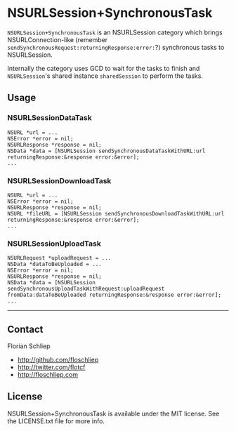 NSURLSession+SynchronousTask
============================

`NSURLSession+SynchronousTask` is an NSURLSession category which brings NSURLConnection-like (remember `sendSynchronousRequest:returningResponse:error:`?) synchronous tasks to NSURLSession.

Internally the category uses GCD to wait for the tasks to finish and `NSURLSession`'s shared instance `sharedSession` to perform the tasks.  

## Usage

### NSURLSessionDataTask

```
NSURL *url = ...
NSError *error = nil;
NSURLResponse *response = nil;
NSData *data = [NSURLSession sendSynchronousDataTaskWithURL:url returningResponse:&response error:&error];
...
```
### NSURLSessionDownloadTask

```
NSURL *url = ...
NSError *error = nil;
NSURLResponse *response = nil;
NSURL *fileURL = [NSURLSession sendSynchronousDownloadTaskWithURL:url returningResponse:&response error:&error];
...
```
### NSURLSessionUploadTask

```
NSURLRequest *uploadRequest = ...
NSData *dataToBeUploaded = ...
NSError *error = nil;
NSURLResponse *response = nil;
NSData *data = [NSURLSession sendSynchronousUploadTaskWithRequest:uploadRequest fromData:dataToBeUploaded returningResponse:&response error:&error];
...
```

---

## Contact

Florian Schliep

- http://github.com/floschliep
- http://twitter.com/flotcf
- http://floschliep.com

## License

NSURLSession+SynchronousTask is available under the MIT license. See the LICENSE.txt file for more info.
